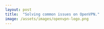 ```yaml
---
layout: post
title:  "Solving common issues on OpenVPN."
image: /assets/images/openvpn-logo.png
---
```




